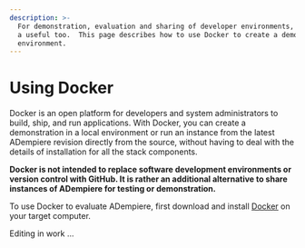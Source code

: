 ```yaml
---
description: >-
  For demonstration, evaluation and sharing of developer environments, Docker is
  a useful too.  This page describes how to use Docker to create a demonstration
  environment.
---
```


# Using Docker

Docker is an open platform for developers and system administrators to build, ship, and run applications. With Docker, you can create a demonstration in a local environment or run an instance from the latest ADempiere revision directly from the source, without having to deal with the details of installation for all the stack components.

**Docker is not intended to replace software development environments or version control with GitHub. It is rather an additional alternative to share instances of ADempiere for testing or demonstration.**

To use Docker to evaluate ADempiere, first download and install [Docker](https://www.docker.com/) on your target computer.

Editing in work ...

